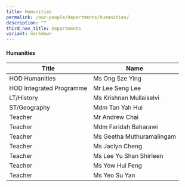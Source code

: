 ```yaml
---
title: Humanities
permalink: /our-people/departments/humanities/
description: ""
third_nav_title: Departments
variant: markdown
---
```

#### Humanities

| Title | Name |
|---|---|
| HOD Humanities | Ms Ong Sze Ying |
| HOD Integrated Programme | Mr Lee Seng Lee |
| LT/History | Ms Krishnan Mullaiselvi  |
| ST/Geography | Mdm Tan Yah Hui |
| Teacher | Mr Andrew Chai |
| Teacher | Mdm Faridah Baharawi |
| Teacher | Ms Geetha Muthuramalingam |
| Teacher | Ms Jaclyn Cheng |
| Teacher  | Ms Lee Yu Shan Shirleen |
| Teacher  | Ms Yow Hui Feng |
| Teacher  | Ms Yeo Su Yan |